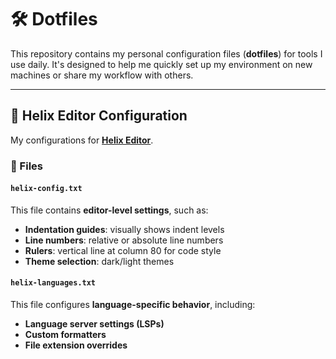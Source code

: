 # 🛠️ Dotfiles

This repository contains my personal configuration files (**dotfiles**) for tools I use daily. It's designed to help me quickly set up my environment on new machines or share my workflow with others.

---

## 🚀 Helix Editor Configuration

My configurations for [**Helix Editor**](https://helix-editor.com/).

### 📁 Files

#### `helix-config.txt`

This file contains **editor-level settings**, such as:

- **Indentation guides**: visually shows indent levels
- **Line numbers**: relative or absolute line numbers
- **Rulers**: vertical line at column 80 for code style
- **Theme selection**: dark/light themes

#### `helix-languages.txt`

This file configures **language-specific behavior**, including:

- **Language server settings (LSPs)**
- **Custom formatters**
- **File extension overrides**
